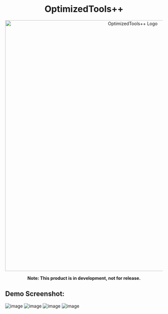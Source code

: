 <h1 align="center" style="margin-top: 0px;">OptimizedTools++</h1>

<p align="center">
  <img src="https://github.com/user-attachments/assets/48ea7253-b2e7-4361-8fb7-a49b6164c2a6" alt="OptimizedTools++ Logo" width="800">
</p>

<p align="center"><strong>Note: This product is in development, not for release.</strong></p>


## Demo Screenshot:
![image](https://github.com/user-attachments/assets/538bb5d5-66e6-4aca-88b4-a746857af2ce)
![image](https://github.com/user-attachments/assets/a121e6b3-7ad2-45ba-af32-137944308361)
![image](https://github.com/user-attachments/assets/58d8204a-2b29-42b2-bf29-462ef5ad5736)
![image](https://github.com/user-attachments/assets/4d1b3963-5870-4157-878b-39c660917230)



